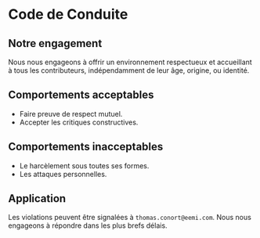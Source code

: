 # Code de Conduite
## Notre engagement
Nous nous engageons à offrir un environnement respectueux et accueillant à tous les contributeurs, indépendamment de leur âge, origine, ou identité.
## Comportements acceptables
- Faire preuve de respect mutuel.
- Accepter les critiques constructives.
## Comportements inacceptables
- Le harcèlement sous toutes ses formes.
- Les attaques personnelles.
## Application
Les violations peuvent être signalées à `thomas.conort@eemi.com`. Nous nous engageons à répondre dans les plus brefs délais.
